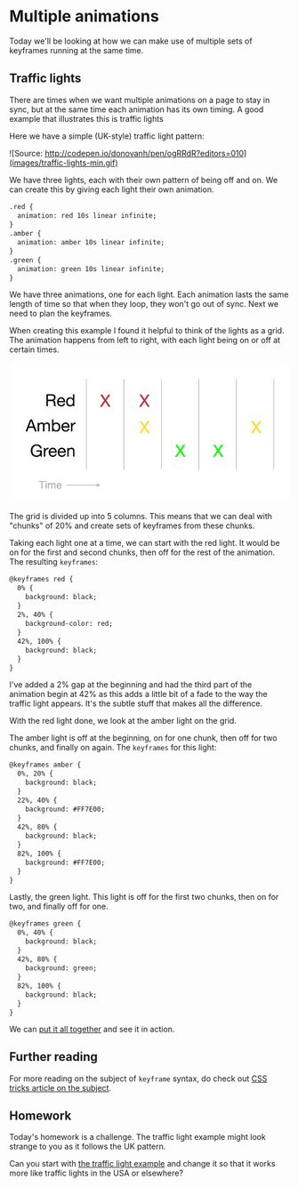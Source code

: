 # Multiple animations

Today we'll be looking at how we can make use of multiple sets of keyframes running at the same time.

## Traffic lights

There are times when we want multiple animations on a page to stay in sync, but at the same time each animation has its own timing. A good example that illustrates this is traffic lights

Here we have a simple (UK-style) traffic light pattern:

![Source: http://codepen.io/donovanh/pen/ogRRdR?editors=010](images/traffic-lights-min.gif)

We have three lights, each with their own pattern of being off and on. We can create this by giving each light their own animation.

    .red {
      animation: red 10s linear infinite;
    }
    .amber {
      animation: amber 10s linear infinite;
    }
    .green {
      animation: green 10s linear infinite;
    }

We have three animations, one for each light. Each animation lasts the same length of time so that when they loop, they won't go out of sync. Next we need to plan the keyframes.

When creating this example I found it helpful to think of the lights as a grid. The animation happens from left to right, with each light being on or off at certain times.

![](images/traffic-light-grid.png)

The grid is divided up into 5 columns. This means that we can deal with "chunks" of 20% and create sets of keyframes from these chunks.

Taking each light one at a time, we can start with the red light. It would be on for the first and second chunks, then off for the rest of the animation. The resulting `keyframes`:

    @keyframes red {
      0% {
        background: black;
      }
      2%, 40% {
        background-color: red;
      }
      42%, 100% {
        background: black;
      }
    }

I've added a 2% gap at the beginning and had the third part of the animation begin at 42% as this adds a little bit of a fade to the way the traffic light appears. It's the subtle stuff that makes all the difference.

With the red light done, we look at the amber light on the grid.

The amber light is off at the beginning, on for one chunk, then off for two chunks, and finally on again. The `keyframes` for this light:

    @keyframes amber {
      0%, 20% {
        background: black;
      }
      22%, 40% {
        background: #FF7E00;
      }
      42%, 80% {
        background: black;
      }
      82%, 100% {
        background: #FF7E00;
      }
    }

Lastly, the green light. This light is off for the first two chunks, then on for two, and finally off for one.

    @keyframes green {
      0%, 40% {
        background: black;
      }
      42%, 80% {
        background: green;
      }
      82%, 100% {
        background: black;
      }
    }

We can [put it all together](http://codepen.io/donovanh/pen/ogRRdR?editors=010) and see it in action.

## Further reading

For more reading on the subject of `keyframe` syntax, do check out [CSS tricks article on the subject](https://css-tricks.com/snippets/css/keyframe-animation-syntax/).

<div class="callout">
  <h2>Homework</h2>
  <p>Today's homework is a challenge. The traffic light example might look strange to you as it follows the UK pattern.</p>
  <p>Can you start with <a href="http://codepen.io/donovanh/pen/ogRRdR?editors=010">the traffic light example</a> and change it so that it works more like traffic lights in the USA or elsewhere?</p>
</div>
